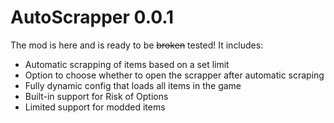 # AutoScrapper 0.0.1
The mod is here and is ready to be ~~broken~~ tested!
It includes:
- Automatic scrapping of items based on a set limit
- Option to choose whether to open the scrapper after automatic scraping
- Fully dynamic config that loads all items in the game
- Built-in support for Risk of Options
- Limited support for modded items